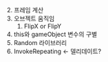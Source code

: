 2. 프레임 계산
3. 오브젝트 움직임
	1. FlipX or FlipY
4. this와 gameObject 변수의 구별
5. Random 라이브러리
6. InvokeRepeating <- 델리데이트?